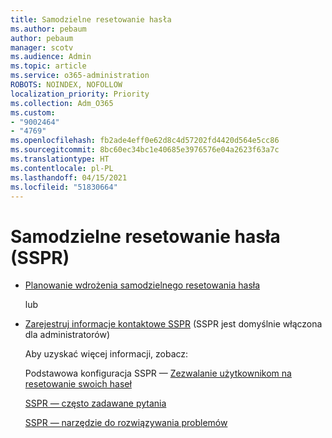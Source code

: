 ```yaml
---
title: Samodzielne resetowanie hasła
ms.author: pebaum
author: pebaum
manager: scotv
ms.audience: Admin
ms.topic: article
ms.service: o365-administration
ROBOTS: NOINDEX, NOFOLLOW
localization_priority: Priority
ms.collection: Adm_O365
ms.custom:
- "9002464"
- "4769"
ms.openlocfilehash: fb2ade4eff0e62d8c4d57202fd4420d564e5cc86
ms.sourcegitcommit: 8bc60ec34bc1e40685e3976576e04a2623f63a7c
ms.translationtype: HT
ms.contentlocale: pl-PL
ms.lasthandoff: 04/15/2021
ms.locfileid: "51830664"
---
```

# <a name="self-service-password-reset-sspr"></a>Samodzielne resetowanie hasła (SSPR)

- [Planowanie wdrożenia samodzielnego resetowania hasła](https://go.microsoft.com/fwlink/?linkid=2142944)  

    lub
- [Zarejestruj informacje kontaktowe SSPR](https://go.microsoft.com/fwlink/?linkid=849451) (SSPR jest domyślnie włączona dla administratorów)

    Aby uzyskać więcej informacji, zobacz:

    Podstawowa konfiguracja SSPR — [Zezwalanie użytkownikom na resetowanie swoich haseł](https://docs.microsoft.com/microsoft-365/admin/add-users/let-users-reset-passwords)

    [SSPR — często zadawane pytania](https://docs.microsoft.com/azure/active-directory/authentication/active-directory-passwords-faq)

    [SSPR — narzędzie do rozwiązywania problemów](https://docs.microsoft.com/azure/active-directory/authentication/active-directory-passwords-troubleshoot)
